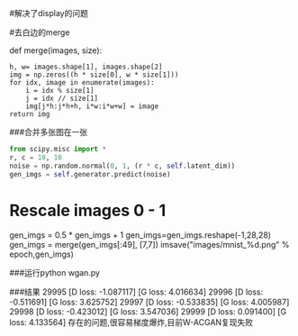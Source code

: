 #解决了display的问题

#去白边的merge

def merge(images, size):

	h, w= images.shape[1], images.shape[2]
	img = np.zeros((h * size[0], w * size[1]))
	for idx, image in enumerate(images):
		i = idx % size[1]
		j = idx // size[1]
		img[j*h:j*h+h, i*w:i*w+w] = image
	return img
	
###合并多张图在一张
```python
from scipy.misc import *	
r, c = 10, 10
noise = np.random.normal(0, 1, (r * c, self.latent_dim))
gen_imgs = self.generator.predict(noise)
```

# Rescale images 0 - 1

gen_imgs = 0.5 * gen_imgs + 1
gen_imgs=gen_imgs.reshape(-1,28,28)
gen_imgs = merge(gen_imgs[:49], [7,7])
imsave("images/mnist_%d.png" % epoch,gen_imgs)

###运行python wgan.py

###结果
29995 [D loss: -1.087117] [G loss: 4.016634]
29996 [D loss: -0.511691] [G loss: 3.625752]
29997 [D loss: -0.533835] [G loss: 4.005987]
29998 [D loss: -0.423012] [G loss: 3.547036]
29999 [D loss: 0.091400] [G loss: 4.133564]
存在的问题,很容易梯度爆炸,目前W-ACGAN复现失败
